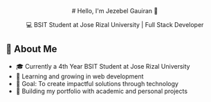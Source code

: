 <div align="center">
  # Hello, I'm Jezebel Gauiran 👋
  
  💻 BSIT Student at Jose Rizal University | Full Stack Developer
</div>

## 🚀 About Me
- 🎓 Currently a 4th Year BSIT Student at Jose Rizal University
- 🌱 Learning and growing in web development
- 🎯 Goal: To create impactful solutions through technology
- 💼 Building my portfolio with academic and personal projects
